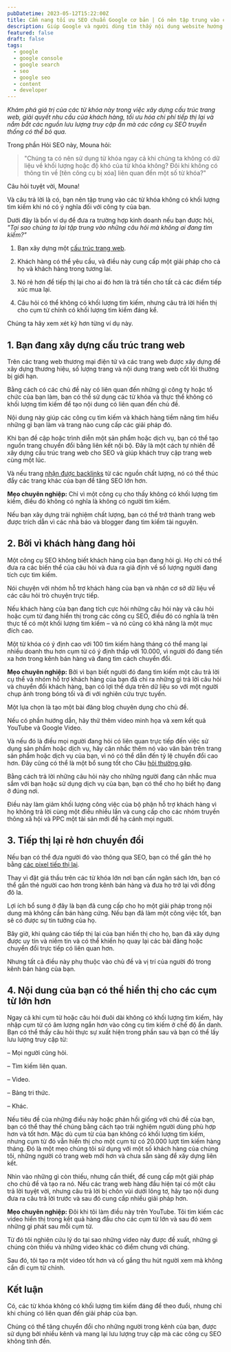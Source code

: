 ```yaml
---
pubDatetime: 2023-05-12T15:22:00Z
title: Cẩm nang tối ưu SEO chuẩn Google cơ bản | Có nên tập trung vào các từ khóa có volume thấp?
description: Giúp Google và người dùng tìm thấy nội dung website hướng dẫn nâng cao những kỹ thuật giúp tối ưu SEO hiệu quả, đem lại thứ hạng tốt trên công cụ tìm kiếm.
featured: false
draft: false
tags:
  - google
  - google console
  - google search
  - seo
  - google seo
  - content
  - developer
---
```


_Khám phá giá trị của các từ khóa này trong việc xây dựng cấu trúc trang web, giải quyết nhu cầu của khách hàng, tối ưu hóa chi phí tiếp thị lại và nắm bắt các nguồn lưu lượng truy cập ẩn mà các công cụ SEO truyền thống có thể bỏ qua._

Trong phần Hỏi SEO này, Mouna hỏi:

> "Chúng ta có nên sử dụng từ khóa ngay cả khi chúng ta không có dữ liệu về khối lượng hoặc độ khó của từ khóa không? Đôi khi không có thông tin về \[tên công cụ bị xóa] liên quan đến một số từ khóa?"

Câu hỏi tuyệt vời, Mouna!

Và câu trả lời là có, bạn nên tập trung vào các từ khóa không có khối lượng tìm kiếm khi nó có ý nghĩa đối với công ty của bạn.

Dưới đây là bốn ví dụ để đưa ra trường hợp kinh doanh nếu bạn được hỏi, _"Tại sao chúng ta lại tập trung vào những câu hỏi mà không ai đang tìm kiếm?"_

1. Bạn xây dựng một [cấu trúc trang web](https://www.searchenginejournal.com/how-website-structure-affects-seo/387034/).

2. Khách hàng có thể yêu cầu, và điều này cung cấp một giải pháp cho cả họ và khách hàng trong tương lai.

3. Nó rẻ hơn để tiếp thị lại cho ai đó hơn là trả tiền cho tất cả các điểm tiếp xúc mua lại.

4. Câu hỏi có thể không có khối lượng tìm kiếm, nhưng câu trả lời hiển thị cho cụm từ chính có khối lượng tìm kiếm đáng kể.

Chúng ta hãy xem xét kỹ hơn từng ví dụ này.

## 1. Bạn đang xây dựng cấu trúc trang web

Trên các trang web thương mại điện tử và các trang web được xây dựng để xây dựng thương hiệu, số lượng trang và nội dung trang web cốt lõi thường bị giới hạn.

Bằng cách có các chủ đề này có liên quan đến những gì công ty hoặc tổ chức của bạn làm, bạn có thể sử dụng các từ khóa và thực thể không có khối lượng tìm kiếm để tạo nội dung có liên quan đến chủ đề.

Nội dung này giúp các công cụ tìm kiếm và khách hàng tiềm năng tìm hiểu những gì bạn làm và trang nào cung cấp các giải pháp đó.

Khi bạn đề cập hoặc trình diễn một sản phẩm hoặc dịch vụ, bạn có thể tạo nguồn trang chuyển đổi bằng liên kết nội bộ. Đây là một cách tự nhiên để xây dựng cấu trúc trang web cho SEO và giúp khách truy cập trang web cùng một lúc.

Và nếu trang [nhận được backlinks](https://www.searchenginejournal.com/backlinks-what-they-are-how-to-get-them/468186/) từ các nguồn chất lượng, nó có thể thúc đẩy các trang khác của bạn để tăng SEO lớn hơn.

**Mẹo chuyên nghiệp:** Chỉ vì một công cụ cho thấy không có khối lượng tìm kiếm, điều đó không có nghĩa là không có người tìm kiếm.

Nếu bạn xây dựng trải nghiệm chất lượng, bạn có thể trở thành trang web được trích dẫn vì các nhà báo và blogger đang tìm kiếm tài nguyên.

## 2. Bởi vì khách hàng đang hỏi

Một công cụ SEO không biết khách hàng của bạn đang hỏi gì. Họ chỉ có thể đưa ra các biến thể của câu hỏi và đưa ra giả định về số lượng người đang tích cực tìm kiếm.

Nói chuyện với nhóm hỗ trợ khách hàng của bạn và nhận cơ sở dữ liệu về các câu hỏi trò chuyện trực tiếp.

Nếu khách hàng của bạn đang tích cực hỏi những câu hỏi này và câu hỏi hoặc cụm từ đang hiển thị trong các công cụ SEO, điều đó có nghĩa là trên thực tế có một khối lượng tìm kiếm – và nó cũng có khả năng là một mục đích cao.

Một từ khóa có ý định cao với 100 tìm kiếm hàng tháng có thể mang lại nhiều doanh thu hơn cụm từ có ý định thấp với 10.000, vì người đó đang tiến xa hơn trong kênh bán hàng và đang tìm cách chuyển đổi.

**Mẹo chuyên nghiệp:** Bởi vì bạn biết người đó đang tìm kiếm một câu trả lời cụ thể và nhóm hỗ trợ khách hàng của bạn đã chỉ ra những gì trả lời câu hỏi và chuyển đổi khách hàng, bạn có lợi thế dựa trên dữ liệu so với một người chụp ảnh trong bóng tối và đi với nghiên cứu trực tuyến.

Một lựa chọn là tạo một bài đăng blog chuyên dụng cho chủ đề.

Nếu có phần hướng dẫn, hãy thử thêm video minh họa và xem kết quả YouTube và Google Video.

Và nếu đó là điều mọi người đang hỏi có liên quan trực tiếp đến việc sử dụng sản phẩm hoặc dịch vụ, hãy cân nhắc thêm nó vào văn bản trên trang sản phẩm hoặc dịch vụ của bạn, vì nó có thể dẫn đến tỷ lệ chuyển đổi cao hơn. Đây cũng có thể là một bổ sung tốt cho Câu [hỏi thường gặp](https://www.searchenginejournal.com/best-faq-page-examples/267709/).

Bằng cách trả lời những câu hỏi này cho những người đang cân nhắc mua sắm với bạn hoặc sử dụng dịch vụ của bạn, bạn có thể cho họ biết họ đang ở đúng nơi.

Điều này làm giảm khối lượng công việc của bộ phận hỗ trợ khách hàng vì họ không trả lời cùng một điều nhiều lần và cung cấp cho các nhóm truyền thông xã hội và PPC một tài sản mới để hạ cánh mọi người.

## 3. Tiếp thị lại rẻ hơn chuyển đổi

Nếu bạn có thể đưa người đó vào thông qua SEO, bạn có thể gắn thẻ họ bằng [các pixel tiếp thị lại](https://www.searchenginejournal.com/remarketing-types-playbook/351074/).

Thay vì đặt giá thầu trên các từ khóa lớn nơi bạn cần ngân sách lớn, bạn có thể gắn thẻ người cao hơn trong kênh bán hàng và đưa họ trở lại với đồng đô la.

Lợi ích bổ sung ở đây là bạn đã cung cấp cho họ một giải pháp trong nội dung mà không cần bán hàng cứng. Nếu bạn đã làm một công việc tốt, bạn sẽ có được sự tin tưởng của họ.

Bây giờ, khi quảng cáo tiếp thị lại của bạn hiển thị cho họ, bạn đã xây dựng được uy tín và niềm tin và có thể khiến họ quay lại các bài đăng hoặc chuyển đổi trực tiếp có liên quan hơn.

Nhưng tất cả điều này phụ thuộc vào chủ đề và vị trí của người đó trong kênh bán hàng của bạn.

## 4. Nội dung của bạn có thể hiển thị cho các cụm từ lớn hơn

Ngay cả khi cụm từ hoặc câu hỏi đuôi dài không có khối lượng tìm kiếm, hãy nhập cụm từ có âm lượng ngắn hơn vào công cụ tìm kiếm ở chế độ ẩn danh. Bạn có thể thấy câu hỏi thực sự xuất hiện trong phần sau và bạn có thể lấy lưu lượng truy cập từ:

– Mọi người cũng hỏi.

– Tìm kiếm liên quan.

– Video.

– Bảng tri thức.

– Khác.

Nếu tiêu đề của những điều này hoặc phản hồi giống với chủ đề của bạn, bạn có thể thay thế chúng bằng cách tạo trải nghiệm người dùng phù hợp hơn và tốt hơn. Mặc dù cụm từ của bạn không có khối lượng tìm kiếm, nhưng cụm từ đó vẫn hiển thị cho một cụm từ có 20.000 lượt tìm kiếm hàng tháng. Đó là một mẹo chúng tôi sử dụng với một số khách hàng của chúng tôi, những người có trang web mới hơn và chưa sẵn sàng để xây dựng liên kết.

Nhìn vào những gì còn thiếu, nhưng cần thiết, để cung cấp một giải pháp cho chủ đề và tạo ra nó. Nếu các trang web hàng đầu hiện tại có một câu trả lời tuyệt vời, nhưng câu trả lời bị chôn vùi dưới lông tơ, hãy tạo nội dung đưa ra câu trả lời trước và sau đó cung cấp nhiều giải pháp hơn.

**Mẹo chuyên nghiệp:** Đôi khi tôi làm điều này trên YouTube. Tôi tìm kiếm các video hiển thị trong kết quả hàng đầu cho các cụm từ lớn và sau đó xem những gì phát sau mỗi cụm từ.

Từ đó tôi nghiên cứu lý do tại sao những video này được đề xuất, những gì chúng còn thiếu và những video khác có điểm chung với chúng.

Sau đó, tôi tạo ra một video tốt hơn và cố gắng thu hút người xem mà không cần đi cụm từ chính.

## Kết luận

Có, các từ khóa không có khối lượng tìm kiếm đáng để theo đuổi, nhưng chỉ khi chúng có liên quan đến giải pháp của bạn.

Chúng có thể tăng chuyển đổi cho những người trong kênh của bạn, được sử dụng bởi nhiều kênh và mang lại lưu lượng truy cập mà các công cụ SEO không tính đến.